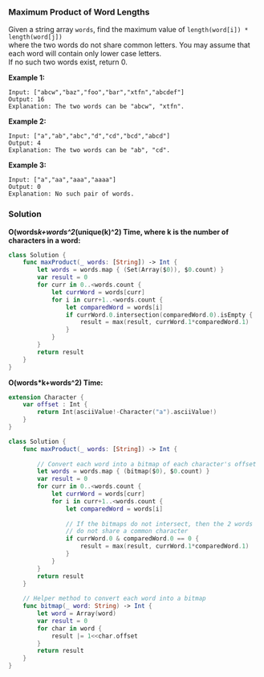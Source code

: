 
### Maximum Product of Word Lengths

Given a string array `words`, find the maximum value of `length(word[i]) * length(word[j])`</br> 
where the two words do not share common letters. You may assume that each word will contain only lower case letters.</br> 
If no such two words exist, return 0.

__Example 1:__
```
Input: ["abcw","baz","foo","bar","xtfn","abcdef"]
Output: 16 
Explanation: The two words can be "abcw", "xtfn".
```
__Example 2:__
```
Input: ["a","ab","abc","d","cd","bcd","abcd"]
Output: 4 
Explanation: The two words can be "ab", "cd".
```
__Example 3:__
```
Input: ["a","aa","aaa","aaaa"]
Output: 0 
Explanation: No such pair of words.
```

### Solution
__O(words*k+words^2*(unique(k)^2) Time, where k is the number of characters in a word:__
```Swift
class Solution {
    func maxProduct(_ words: [String]) -> Int {
        let words = words.map { (Set(Array($0)), $0.count) }
        var result = 0
        for curr in 0..<words.count {
            let currWord = words[curr]
            for i in curr+1..<words.count {
                let comparedWord = words[i]
                if currWord.0.intersection(comparedWord.0).isEmpty {
                    result = max(result, currWord.1*comparedWord.1)
                }
            }
        }
        return result
    }
}
```
__O(words*k+words^2) Time:__
```Swift
extension Character {
    var offset : Int {
        return Int(asciiValue!-Character("a").asciiValue!)
    }
}

class Solution {
    func maxProduct(_ words: [String]) -> Int {
        
        // Convert each word into a bitmap of each character's offset 
        let words = words.map { (bitmap($0), $0.count) }
        var result = 0
        for curr in 0..<words.count {
            let currWord = words[curr]
            for i in curr+1..<words.count {
                let comparedWord = words[i]
                
                // If the bitmaps do not intersect, then the 2 words
                // do not share a common character
                if currWord.0 & comparedWord.0 == 0 {
                    result = max(result, currWord.1*comparedWord.1)
                }
            }
        }
        return result
    }
    
    // Helper method to convert each word into a bitmap
    func bitmap(_ word: String) -> Int {
        let word = Array(word)
        var result = 0
        for char in word {
            result |= 1<<char.offset
        }
        return result
    }
}
```